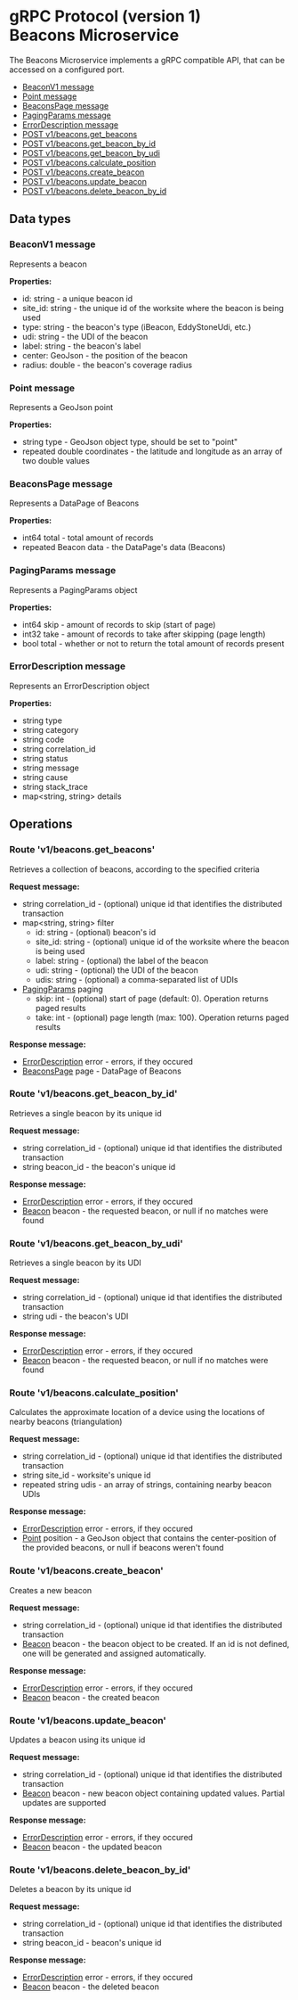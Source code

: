 # gRPC Protocol (version 1) <br/> Beacons Microservice

The Beacons Microservice implements a gRPC compatible API, that can be accessed on a configured port.
<!-- All input and output data is serialized in JSON format. Errors are returned in [standard format](). -->

* [BeaconV1 message](#class1)
* [Point message](#class2)
* [BeaconsPage message](#class3)
* [PagingParams message](#class4)
* [ErrorDescription message](#class5)
* [POST v1/beacons.get_beacons](#operation1)
* [POST v1/beacons.get_beacon_by_id](#operation2)
* [POST v1/beacons.get_beacon_by_udi](#operation3)
* [POST v1/beacons.calculate_position](#operation4)
* [POST v1/beacons.create_beacon](#operation5)
* [POST v1/beacons.update_beacon](#operation6)
* [POST v1/beacons.delete_beacon_by_id](#operation7)

## Data types

### <a name="class1"></a> BeaconV1 message

Represents a beacon

**Properties:**
- id: string - a unique beacon id
- site_id: string - the unique id of the worksite where the beacon is being used
- type: string - the beacon's type (iBeacon, EddyStoneUdi, etc.)
- udi: string - the UDI of the beacon
- label: string - the beacon's label
- center: GeoJson - the position of the beacon
- radius: double - the beacon's coverage radius

### <a name="class2"></a> Point message

Represents a GeoJson point

**Properties:**
- string type - GeoJson object type, should be set to "point"
- repeated double coordinates - the latitude and longitude as an array of two double values

### <a name="class3"></a> BeaconsPage message

Represents a DataPage of Beacons

**Properties:**
- int64 total - total amount of records
- repeated Beacon data - the DataPage's data (Beacons)

### <a name="class4"></a> PagingParams message

Represents a PagingParams object

**Properties:**
- int64 skip - amount of records to skip (start of page)
- int32 take - amount of records to take after skipping (page length)
- bool total - whether or not to return the total amount of records present

### <a name="class5"></a> ErrorDescription message

Represents an ErrorDescription object

**Properties:**
- string type
- string category
- string code
- string correlation_id
- string status
- string message
- string cause
- string stack_trace
- map<string, string> details

## Operations

### <a name="operation1"></a> Route 'v1/beacons.get_beacons'

Retrieves a collection of beacons, according to the specified criteria

**Request message:** 
- string correlation_id - (optional) unique id that identifies the distributed transaction
- map<string, string> filter
  - id: string - (optional) beacon's id
  - site_id: string - (optional) unique id of the worksite where the beacon is being used
  - label: string - (optional) the label of the beacon
  - udi: string - (optional) the UDI of the beacon
  - udis: string - (optional) a comma-separated list of UDIs
- [PagingParams](#class4) paging
  - skip: int - (optional) start of page (default: 0). Operation returns paged results
  - take: int - (optional) page length (max: 100). Operation returns paged results

**Response message:**
- [ErrorDescription](#class5) error - errors, if they occured
- [BeaconsPage](#class3) page - DataPage of Beacons

### <a name="operation2"></a> Route 'v1/beacons.get_beacon_by_id'

Retrieves a single beacon by its unique id

**Request message:** 
- string correlation_id - (optional) unique id that identifies the distributed transaction
- string beacon_id - the beacon's unique id

**Response message:**
- [ErrorDescription](#class5) error - errors, if they occured
- [Beacon](#class1) beacon - the requested beacon, or null if no matches were found

### <a name="operation3"></a> Route 'v1/beacons.get_beacon_by_udi'

Retrieves a single beacon by its UDI

**Request message:** 
- string correlation_id - (optional) unique id that identifies the distributed transaction
- string udi - the beacon's UDI

**Response message:**
- [ErrorDescription](#class5) error - errors, if they occured
- [Beacon](#class1) beacon - the requested beacon, or null if no matches were found

### <a name="operation4"></a> Route 'v1/beacons.calculate_position'

Calculates the approximate location of a device using the locations of nearby beacons (triangulation)

**Request message:** 
- string correlation_id - (optional) unique id that identifies the distributed transaction
- string site_id - worksite's unique id
- repeated string udis - an array of strings, containing nearby beacon UDIs

**Response message:**
- [ErrorDescription](#class5) error - errors, if they occured
- [Point](#class2) position  - a GeoJson object that contains the center-position of the provided beacons, or null if beacons weren't found

### <a name="operation5"></a> Route 'v1/beacons.create_beacon'

Creates a new beacon

**Request message:**
- string correlation_id - (optional) unique id that identifies the distributed transaction
- [Beacon](#class1) beacon - the beacon object to be created. If an id is not defined, one will be generated and assigned automatically.

**Response message:**
- [ErrorDescription](#class5) error - errors, if they occured
- [Beacon](#class1) beacon - the created beacon

### <a name="operation6"></a> Route 'v1/beacons.update_beacon'

Updates a beacon using its unique id

**Request message:** 
- string correlation_id - (optional) unique id that identifies the distributed transaction
- [Beacon](#class1) beacon - new beacon object containing updated values. Partial updates are supported

**Response message:**
- [ErrorDescription](#class5) error - errors, if they occured
- [Beacon](#class1) beacon - the updated beacon
 
### <a name="operation6"></a> Route 'v1/beacons.delete_beacon_by_id'

Deletes a beacon by its unique id

**Request message:** 
- string correlation_id - (optional) unique id that identifies the distributed transaction
- string beacon_id - beacon's unique id

**Response message:**
- [ErrorDescription](#class5) error - errors, if they occured
- [Beacon](#class1) beacon - the deleted beacon